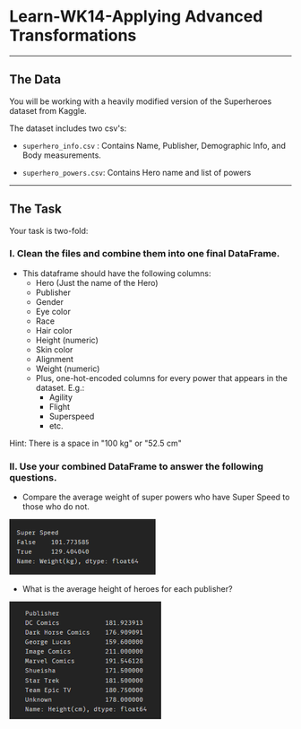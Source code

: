 # Learn-WK14-Applying Advanced Transformations
 
---
## The Data 

You will be working with a heavily modified version of the Superheroes dataset from Kaggle.

The dataset includes two csv's:

- `superhero_info.csv` : Contains Name, Publisher, Demographic Info, and Body measurements.

- `superhero_powers.csv`: Contains Hero name and list of powers
---
## The Task

Your task is two-fold:

### I. Clean the files and combine them into one final DataFrame.

- This dataframe should have the following columns:
    - Hero (Just the name of the Hero)
    - Publisher
    - Gender
    - Eye color
    - Race
    - Hair color
    - Height (numeric)
    - Skin color
    - Alignment
    - Weight (numeric)
    - Plus, one-hot-encoded columns for every power that appears in the dataset. E.g.:
      - Agility
      - Flight
      - Superspeed
      - etc.

Hint: There is a space in "100 kg" or "52.5 cm"


### II. Use your combined DataFrame to answer the following questions.

- Compare the average weight of super powers who have Super Speed to those who do not.

![png](Data/weights.png)

- What is the average height of heroes for each publisher?
 
![png](Data/heights.png)

